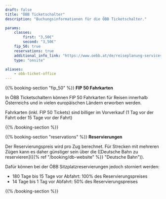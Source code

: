 ```yaml
---
draft: false
title: "ÖBB Ticketschalter"
description: "Buchungsinformationen für die ÖBB Ticketschalter."

params:
    classes:
        first: "3,50€"
        second: "3,50€"
    fip_50: true
    reservations: true
    additional_info_link: "https://www.oebb.at/de/reiseplanung-services/am-bahnhof/bahnhofsinformation"
    type: "onsite"

aliases:
    - obb-ticket-office
---
```


{{% booking-section "fip_50" %}}
**FIP 50 Fahrkarten**

In ÖBB Ticketschaltern können FIP 50 Fahrkarten für Reisen innerhalb Österreichs und in vielen europäischen Ländern erworben werden.

Fahrkarten (inkl. FIP 50 Tickets) sind billiger im Vorverkauf (1 Tag vor der Fahrt oder 15 Tage vor der Fahrt)

{{% /booking-section %}}

{{% booking-section "reservations" %}}
**Reservierungen**

Der Reservierungspreis wird pro Zug berechnet. Für Strecken mit mehreren Zügen kann es daher günstiger sein über die ([Deutsche Bahn zu reservieren]({{% ref "/booking/db-website" %}} "Deutsche Bahn")).

Dafür können bei der ÖBB Sitzplatzreservierungen jedoch storniert werden:

- 180 Tage bis 15 Tage vor Abfahrt: 100% des Reservierungspreises
- 14 Tage bis 1 Tag vor Abfahrt: 50% des Reservierungspreises

{{% /booking-section %}}
